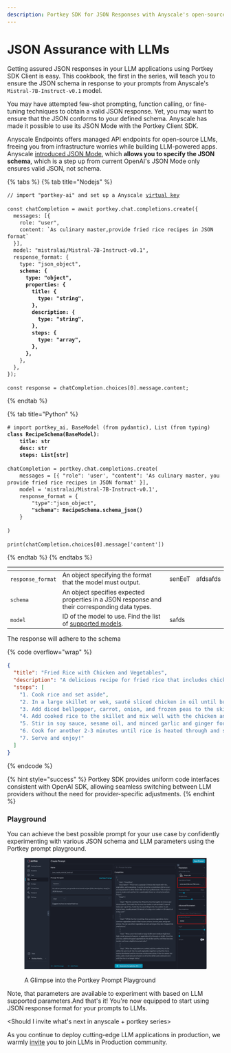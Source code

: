 ```yaml
---
description: Portkey SDK for JSON Responses with Anyscale's open-source models
---
```


# JSON Assurance with LLMs

Getting assured JSON responses in your LLM applications using Portkey SDK Client is easy. This cookbook, the first in the series, will teach you to ensure the JSON schema in response to your prompts from Anyscale's `Mistral-7B-Instruct-v0.1` model.

You may have attempted few-shot prompting, function calling, or fine-tuning techniques to obtain a valid JSON response. Yet, you may want to ensure that the JSON conforms to your defined schema. Anyscale has made it possible to use its JSON Mode with the Portkey Client SDK.

Anyscale Endpoints offers managed API endpoints for open-source LLMs, freeing you from infrastructure worries while building LLM-powered apps. Anyscale [introduced JSON Mode](https://www.anyscale.com/blog/anyscale-endpoints-json-mode-and-function-calling-features), which **allows you to specify the JSON schema**, which is a step up from current OpenAI's JSON Mode only ensures valid JSON, not schema.&#x20;

{% tabs %}
{% tab title="Nodejs" %}
<pre class="language-javascript" data-overflow="wrap" data-full-width="true"><code class="lang-javascript">// import "portkey-ai" and set up a Anyscale <a data-footnote-ref href="#user-content-fn-1">virtual key</a> 

const chatCompletion = await portkey.chat.completions.create({
  messages: [{
    role: "user",
    content: `As culinary master,provide fried rice recipes in JSON format`
  }],
  model: "mistralai/Mistral-7B-Instruct-v0.1",
  response_format: {
    type: "json_object",
<strong>    schema: {
</strong><strong>      type: "object",
</strong><strong>      properties: {
</strong><strong>        title: {
</strong><strong>          type: "string",
</strong><strong>        },
</strong><strong>        description: {
</strong><strong>          type: "string",
</strong><strong>        },
</strong><strong>        steps: {
</strong><strong>          type: "array",
</strong><strong>        },
</strong><strong>      },
</strong>    },
  },
});

const response = chatCompletion.choices[0].message.content;
</code></pre>
{% endtab %}

{% tab title="Python" %}
<pre class="language-python" data-overflow="wrap"><code class="lang-python"># import portkey_ai, BaseModel (from pydantic), List (from typing)
<strong>class RecipeSchema(BaseModel):
</strong><strong>    title: str
</strong><strong>    desc: str
</strong><strong>    steps: List[str]
</strong>    
chatCompletion = portkey.chat.completions.create(
    messages = [{ "role": 'user', "content": 'As culinary master, you provide fried rice recipes in JSON format' }],
    model = 'mistralai/Mistral-7B-Instruct-v0.1',
    response_format = {
        "type":"json_object",
<strong>        "schema": RecipeSchema.schema_json()
</strong>    }
    
)

print(chatCompletion.choices[0].message['content'])
</code></pre>
{% endtab %}
{% endtabs %}

<table data-header-hidden><thead><tr><th></th><th></th><th data-hidden></th><th data-hidden></th></tr></thead><tbody><tr><td><code>response_format</code></td><td>An object specifying the format that the model must output.</td><td>senEeT</td><td>afdsafds</td></tr><tr><td><code>schema</code></td><td>An object specifies expected properties in a JSON response and their corresponding data types.</td><td></td><td></td></tr><tr><td><code>model</code></td><td>ID of the model to use. Find the list of <a href="https://portkey.ai/docs/welcome/integration-guides/anyscale-llama2-mistral-zephyr#list-of-models-supported">supported models</a>.</td><td>safds</td><td></td></tr></tbody></table>

The response will adhere to the schema

{% code overflow="wrap" %}
```json
{
  "title": "Fried Rice with Chicken and Vegetables",
  "description": "A delicious recipe for fried rice that includes chicken and a mix of colorful vegetables. Perfect for a healthy and satisfying meal. yum yum yum yum yum",
  "steps": [
    "1. Cook rice and set aside",
    "2. In a large skillet or wok, sauté sliced chicken in oil until browned",
    "3. Add diced bellpepper, carrot, onion, and frozen peas to the skillet and stir fry for 2-3 minutes until vegetables are soft",
    "4. Add cooked rice to the skillet and mix well with the chicken and vegetables",
    "5. Stir in soy sauce, sesame oil, and minced garlic and ginger for flavor",
    "6. Cook for another 2-3 minutes until rice is heated through and slightly crispy",
    "7. Serve and enjoy!"
  ]
}
```
{% endcode %}

{% hint style="success" %}
Portkey SDK provides uniform code interfaces consistent with OpenAI SDK, allowing seamless switching between LLM providers without the need for provider-specific adjustments.
{% endhint %}

### Playground

You can achieve the best possible prompt for your use case by confidently experimenting with various JSON schema and LLM parameters using the Portkey prompt playground.

<figure><img src="../.gitbook/assets/JSON Prompt UI.png" alt=""><figcaption><p>A Glimpse into the Portkey Prompt Playground</p></figcaption></figure>

Note, that parameters are available to experiment with based on LLM supported parameters.And that's it! You're now equipped to start using JSON response format for your prompts to LLMs.&#x20;

\<Should I invite what's next in anyscale + portkey series>

As you continue to deploy cutting-edge LLM applications in production, we warmly [invite](https://discord.gg/DD7vgKK299) you to join LLMs in Production community.&#x20;

[^1]: Portkey allows you to manage multiple API keys through virtual keys securely.&#x20;
